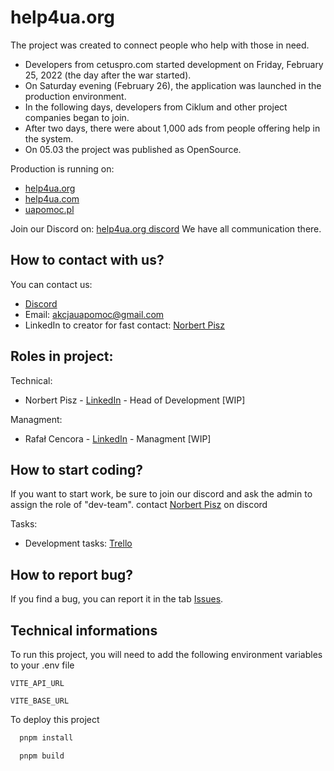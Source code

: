 #  help4ua.org

The project was created to connect people who help with those in need. 
- Developers from cetuspro.com started development on Friday, February 25, 2022 (the day after the war started). 
- On Saturday evening (February 26), the application was launched in the production environment.
- In the following days, developers from Ciklum and other project companies began to join. 
- After two days, there were about 1,000 ads from people offering help in the system. 
- On 05.03 the project was published as OpenSource.

Production is running on:
- [help4ua.org](www.help4ua.org)
- [help4ua.com](www.help4ua.com)
- [uapomoc.pl](www.uapomoc.pl)

Join our Discord on: [help4ua.org discord](https://discord.com/invite/QfYgU75Mcw)
We have all communication there.

## How to contact with us?
You can contact us:
- [Discord](https://discord.com/invite/QfYgU75Mcw)
- Email: akcjauapomoc@gmail.com
- LinkedIn to creator for fast contact: [Norbert Pisz](https://www.linkedin.com/in/norbert-pisz-8ba76b54/)

## Roles in project:
Technical:
- Norbert Pisz - [LinkedIn](https://www.linkedin.com/in/norbert-pisz-8ba76b54/) - Head of Development
[WIP]

Managment:
- Rafał Cencora - [LinkedIn](https://www.linkedin.com/in/rafa%C5%82-cencora-701a3b8b/) - Managment
[WIP]

## How to start coding?
If you want to start work, be sure to join our discord and ask the admin to assign the role of "dev-team".
contact [Norbert Pisz](https://www.linkedin.com/in/norbert-pisz-8ba76b54/) on discord

Tasks:
- Development tasks: [Trello](https://trello.com/b/hpaAYSL5/development)

## How to report bug?
If you find a bug, you can report it in the tab [Issues](https://github.com/cetuspro/help4ua.org-frontend/issues).



## Technical informations
To run this project, you will need to add the following environment variables to your .env file

`VITE_API_URL`

`VITE_BASE_URL`

To deploy this project
```bash
  pnpm install
```
```bash
  pnpm build
```
